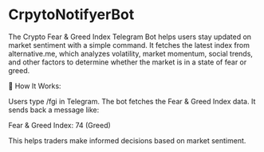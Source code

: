 # CrpytoNotifyerBot

The Crypto Fear & Greed Index Telegram Bot helps users stay updated on market sentiment with a simple command. It fetches the latest index from alternative.me, which analyzes volatility, market momentum, social trends, and other factors to determine whether the market is in a state of fear or greed.

🔹 How It Works:

Users type /fgi in Telegram.
The bot fetches the Fear & Greed Index data.
It sends back a message like:

Fear & Greed Index: 74 (Greed)

This helps traders make informed decisions based on market sentiment.
